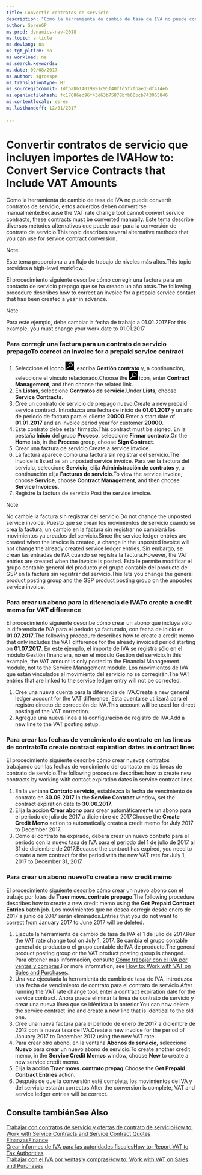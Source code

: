 ```yaml
---
title: Convertir contratos de servicio
description: "Como la herramienta de cambio de tasa de IVA no puede convertir contratos de servicio, estos acuerdos deben convertirse manualmente. Este tema describe diversos métodos alternativos que puede usar para la conversión de contrato de servicio."
author: SorenGP
ms.prod: dynamics-nav-2018
ms.topic: article
ms.devlang: na
ms.tgt_pltfrm: na
ms.workload: na
ms.search.keywords: 
ms.date: 09/08/2017
ms.author: sgroespe
ms.translationtype: HT
ms.sourcegitcommit: 1dfba8b14019991c95f40ffd5f7fbaed5df414eb
ms.openlocfilehash: fc17686ed96f43d63b75878bfb66bcb743065846
ms.contentlocale: es-es
ms.lasthandoff: 12/01/2017

---
```

# <a name="how-to-convert-service-contracts-that-include-vat-amounts"></a><span data-ttu-id="fe08f-104">Convertir contratos de servicio que incluyen importes de IVA</span><span class="sxs-lookup"><span data-stu-id="fe08f-104">How to: Convert Service Contracts that Include VAT Amounts</span></span>
<span data-ttu-id="fe08f-105">Como la herramienta de cambio de tasa de IVA no puede convertir contratos de servicio, estos acuerdos deben convertirse manualmente.</span><span class="sxs-lookup"><span data-stu-id="fe08f-105">Because the VAT rate change tool cannot convert service contracts, these contracts must be converted manually.</span></span> <span data-ttu-id="fe08f-106">Este tema describe diversos métodos alternativos que puede usar para la conversión de contrato de servicio.</span><span class="sxs-lookup"><span data-stu-id="fe08f-106">This topic describes several alternative methods that you can use for service contract conversion.</span></span>  

> [!NOTE]  
>  <span data-ttu-id="fe08f-107">Este tema proporciona a un flujo de trabajo de niveles más altos.</span><span class="sxs-lookup"><span data-stu-id="fe08f-107">This topic provides a high-level workflow.</span></span>  

 <span data-ttu-id="fe08f-108">El procedimiento siguiente describe cómo corregir una factura para un contacto de servicio prepago que se ha creado un año atrás.</span><span class="sxs-lookup"><span data-stu-id="fe08f-108">The following procedure describes how to correct an invoice for a prepaid service contact that has been created a year in advance.</span></span>  

> [!NOTE]  
>  <span data-ttu-id="fe08f-109">Para este ejemplo, debe cambiar la fecha de trabajo a 01.01.2017.</span><span class="sxs-lookup"><span data-stu-id="fe08f-109">For this example, you must change your work date to 01.01.2017.</span></span>  

### <a name="to-correct-an-invoice-for-a-prepaid-service-contract"></a><span data-ttu-id="fe08f-110">Para corregir una factura para un contrato de servicio prepago</span><span class="sxs-lookup"><span data-stu-id="fe08f-110">To correct an invoice for a prepaid service contract</span></span>  
1. <span data-ttu-id="fe08f-111">Seleccione el icono ![Buscar página o informe](media/ui-search/search_small.png "icono Buscar página o informe"), escriba **Gestión contrato** y, a continuación, seleccione el vínculo relacionado.</span><span class="sxs-lookup"><span data-stu-id="fe08f-111">Choose the ![Search for Page or Report](media/ui-search/search_small.png "Search for Page or Report icon") icon, enter **Contract Management**, and then choose the related link.</span></span>  
2. <span data-ttu-id="fe08f-112">En **Listas**, seleccione **Contratos de servicio**.</span><span class="sxs-lookup"><span data-stu-id="fe08f-112">Under **Lists**, choose **Service Contracts**.</span></span>  
3. <span data-ttu-id="fe08f-113">Cree un contrato de servicio de prepago nuevo.</span><span class="sxs-lookup"><span data-stu-id="fe08f-113">Create a new prepaid service contract.</span></span> <span data-ttu-id="fe08f-114">Introduzca una fecha de inicio de **01.01.2017** y un año de periodo de factura para el cliente **20000**.</span><span class="sxs-lookup"><span data-stu-id="fe08f-114">Enter a start date of **01.01.2017** and an invoice period year for customer **20000**.</span></span>  
4. <span data-ttu-id="fe08f-115">Este contrato debe estar firmado.</span><span class="sxs-lookup"><span data-stu-id="fe08f-115">This contract must be signed.</span></span> <span data-ttu-id="fe08f-116">En la pestaña **Inicio** del grupo **Proceso**, seleccione **Firmar contrato**.</span><span class="sxs-lookup"><span data-stu-id="fe08f-116">On the **Home** tab, in the **Process** group, choose **Sign Contract**.</span></span>  
5. <span data-ttu-id="fe08f-117">Crear una factura de servicio.</span><span class="sxs-lookup"><span data-stu-id="fe08f-117">Create a service invoice.</span></span>
6. <span data-ttu-id="fe08f-118">La factura aparece como una factura sin registrar del servicio.</span><span class="sxs-lookup"><span data-stu-id="fe08f-118">The invoice is listed as an unposted service invoice.</span></span> <span data-ttu-id="fe08f-119">Para ver la factura del servicio, seleccione **Servicio**, elija **Administración de contratos** y, a continuación elija **Facturas de servicio**.</span><span class="sxs-lookup"><span data-stu-id="fe08f-119">To view the service invoice, choose **Service**, choose **Contract Management**, and then choose **Service Invoices**.</span></span>  
7. <span data-ttu-id="fe08f-120">Registre la factura de servicio.</span><span class="sxs-lookup"><span data-stu-id="fe08f-120">Post the service invoice.</span></span>  

> [!NOTE]  
>  <span data-ttu-id="fe08f-121">No cambie la factura sin registrar del servicio.</span><span class="sxs-lookup"><span data-stu-id="fe08f-121">Do not change the unposted service invoice.</span></span> <span data-ttu-id="fe08f-122">Puesto que se crean los movimientos de servicio cuando se crea la factura, un cambio en la factura sin registrar no cambiará los movimientos ya creados del servicio.</span><span class="sxs-lookup"><span data-stu-id="fe08f-122">Since the service ledger entries are created when the invoice is created, a change in the unposted invoice will not change the already created service ledger entries.</span></span> <span data-ttu-id="fe08f-123">Sin embargo, se crean las entradas de IVA cuando se registra la factura.</span><span class="sxs-lookup"><span data-stu-id="fe08f-123">However, the VAT entries are created when the invoice is posted.</span></span> <span data-ttu-id="fe08f-124">Esto le permite modificar el grupo contable general del producto y el grupo contable del producto de GSP en la factura sin registrar del servicio.</span><span class="sxs-lookup"><span data-stu-id="fe08f-124">This lets you change the general product posting group and the GSP product posting group on the unposted service invoice.</span></span>  

### <a name="to-create-a-credit-memo-for-vat-difference"></a><span data-ttu-id="fe08f-125">Para crear un abono para la diferencia de IVA</span><span class="sxs-lookup"><span data-stu-id="fe08f-125">To create a credit memo for VAT difference</span></span>  
<span data-ttu-id="fe08f-126">El procedimiento siguiente describe cómo crear un abono que incluya sólo la diferencia de IVA para el periodo ya facturado, con fecha de inicio en **01.07.2017**.</span><span class="sxs-lookup"><span data-stu-id="fe08f-126">The following procedure describes how to create a credit memo that only includes the VAT difference for the already invoiced period starting on **01.07.2017**.</span></span> <span data-ttu-id="fe08f-127">En este ejemplo, el importe de IVA se registra sólo en el módulo Gestión financiera, no en el módulo Gestión del servicio.</span><span class="sxs-lookup"><span data-stu-id="fe08f-127">In this example, the VAT amount is only posted to the Financial Management module, not to the Service Management module.</span></span> <span data-ttu-id="fe08f-128">Los movimientos de IVA que están vinculados al movimiento del servicio no se corregirán.</span><span class="sxs-lookup"><span data-stu-id="fe08f-128">The VAT entries that are linked to the service ledger entry will not be corrected.</span></span>  

1. <span data-ttu-id="fe08f-129">Cree una nueva cuenta para la diferencia de IVA.</span><span class="sxs-lookup"><span data-stu-id="fe08f-129">Create a new general ledger account for the VAT difference.</span></span> <span data-ttu-id="fe08f-130">Esta cuenta se utilizará para el registro directo de corrección de IVA.</span><span class="sxs-lookup"><span data-stu-id="fe08f-130">This account will be used for direct posting of the VAT correction.</span></span>  
2. <span data-ttu-id="fe08f-131">Agregue una nueva línea a la configuración de registro de IVA.</span><span class="sxs-lookup"><span data-stu-id="fe08f-131">Add a new line to the VAT posting setup.</span></span>  

### <a name="to-create-contract-expiration-dates-in-contract-lines"></a><span data-ttu-id="fe08f-132">Para crear las fechas de vencimiento de contrato en las líneas de contrato</span><span class="sxs-lookup"><span data-stu-id="fe08f-132">To create contract expiration dates in contract lines</span></span>  
<span data-ttu-id="fe08f-133">El procedimiento siguiente describe cómo crear nuevos contratos trabajando con las fechas de vencimiento del contacto en las líneas de contrato de servicio.</span><span class="sxs-lookup"><span data-stu-id="fe08f-133">The following procedure describes how to create new contracts by working with contact expiration dates in service contract lines.</span></span>  

1. <span data-ttu-id="fe08f-134">En la ventana **Contrato servicio**, establezca la fecha de vencimiento de contrato en **30.06.2017**.</span><span class="sxs-lookup"><span data-stu-id="fe08f-134">In the **Service Contract** window, set the contract expiration date to **30.06.2017**.</span></span>  
2. <span data-ttu-id="fe08f-135">Elija la acción **Crear abono** para crear automáticamente un abono para el periodo de julio de 2017 a diciembre de 2017.</span><span class="sxs-lookup"><span data-stu-id="fe08f-135">Choose the **Create Credit Memo** action to automatically create a credit memo for July 2017 to December 2017.</span></span>  
3. <span data-ttu-id="fe08f-136">Como el contrato ha expirado, deberá crear un nuevo contrato para el periodo con la nuevo tasa de IVA para el periodo del 1 de julio de 2017 al 31 de diciembre de 2017.</span><span class="sxs-lookup"><span data-stu-id="fe08f-136">Because the contract has expired, you need to create a new contract for the period with the new VAT rate for July 1, 2017 to December 31, 2017.</span></span>  

### <a name="to-create-a-new-credit-memo"></a><span data-ttu-id="fe08f-137">Para crear un abono nuevo</span><span class="sxs-lookup"><span data-stu-id="fe08f-137">To create a new credit memo</span></span>  
<span data-ttu-id="fe08f-138">El procedimiento siguiente describe cómo crear un nuevo abono con el trabajo por lotes de **Traer movs. contrato prepago**.</span><span class="sxs-lookup"><span data-stu-id="fe08f-138">The following procedure describes how to create a new credit memo using the **Get Prepaid Contract Entries** batch job.</span></span> <span data-ttu-id="fe08f-139">Los movimientos que no desea corregir desde enero de 2017 a junio de 2017 serán eliminados.</span><span class="sxs-lookup"><span data-stu-id="fe08f-139">Entries that you do not want to correct from January 2017 to June 2017 will be deleted.</span></span>  

1. <span data-ttu-id="fe08f-140">Ejecute la herramienta de cambio de tasa de IVA el 1 de julio de 2017.</span><span class="sxs-lookup"><span data-stu-id="fe08f-140">Run the VAT rate change tool on July 1, 2017.</span></span> <span data-ttu-id="fe08f-141">Se cambia el grupo contable general de producto o el grupo contable de IVA de producto.</span><span class="sxs-lookup"><span data-stu-id="fe08f-141">The general product posting group or the VAT product posting group is changed.</span></span> <span data-ttu-id="fe08f-142">Para obtener más información, consulte [Cómo trabajar con el IVA por ventas y compras](finance-work-with-vat.md).</span><span class="sxs-lookup"><span data-stu-id="fe08f-142">For more information, see [How to: Work with VAT on Sales and Purchases](finance-work-with-vat.md).</span></span>  
2. <span data-ttu-id="fe08f-143">Una vez ejecutada la herramienta de cambio de tasa de IVA, introduzca una fecha de vencimiento de contrato para el contrato de servicio.</span><span class="sxs-lookup"><span data-stu-id="fe08f-143">After running the VAT rate change tool, enter a contract expiration date for the service contract.</span></span> <span data-ttu-id="fe08f-144">Ahora puede eliminar la línea de contrato de servicio y crear una nueva línea que se idéntica a la anterior.</span><span class="sxs-lookup"><span data-stu-id="fe08f-144">You can now delete the service contract line and create a new line that is identical to the old one.</span></span>  
3. <span data-ttu-id="fe08f-145">Cree una nueva factura para el periodo de enero de 2017 a diciembre de 2012 con la nueva tasa de IVA.</span><span class="sxs-lookup"><span data-stu-id="fe08f-145">Create a new invoice for the period of January 2017 to December 2012 using the new VAT rate.</span></span>  
4. <span data-ttu-id="fe08f-146">Para crear otro abono, en la ventana **Abonos de servicio**, seleccione **Nuevo** para crear un nuevo abono de servicio.</span><span class="sxs-lookup"><span data-stu-id="fe08f-146">To create another credit memo, in the **Service Credit Memos** window, choose **New** to create a new service credit memo.</span></span>  
5. <span data-ttu-id="fe08f-147">Elija la acción **Traer movs. contrato prepag.**</span><span class="sxs-lookup"><span data-stu-id="fe08f-147">Choose the **Get Prepaid Contract Entries** action.</span></span>  
6. <span data-ttu-id="fe08f-148">Después de que la conversión esté completa, los movimientos de IVA y del servicio estarán correctos.</span><span class="sxs-lookup"><span data-stu-id="fe08f-148">After the conversion is complete, VAT and service ledger entries will be correct.</span></span>  

## <a name="see-also"></a><span data-ttu-id="fe08f-149">Consulte también</span><span class="sxs-lookup"><span data-stu-id="fe08f-149">See Also</span></span>  
[<span data-ttu-id="fe08f-150">Trabajar con contratos de servicio y ofertas de contrato de servicio</span><span class="sxs-lookup"><span data-stu-id="fe08f-150">How to: Work with Service Contracts and Service Contract Quotes</span></span>](service-how-to-create-service-contracts-and-service-contract-quotes.md)  
[<span data-ttu-id="fe08f-151">Finanzas</span><span class="sxs-lookup"><span data-stu-id="fe08f-151">Finance</span></span>](finance.md)  
[<span data-ttu-id="fe08f-152">Crear informes de IVA para las autoridades fiscales</span><span class="sxs-lookup"><span data-stu-id="fe08f-152">How to: Report VAT to Tax Authorities</span></span>](finance-how-report-vat.md)  
[<span data-ttu-id="fe08f-153">Trabajar con el IVA por ventas y compras</span><span class="sxs-lookup"><span data-stu-id="fe08f-153">How to: Work with VAT on Sales and Purchases</span></span>](finance-work-with-vat.md)  

